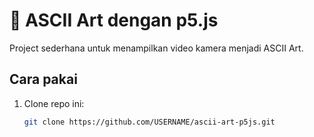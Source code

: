 # 🎨 ASCII Art dengan p5.js
Project sederhana untuk menampilkan video kamera menjadi ASCII Art.

## Cara pakai
1. Clone repo ini:
   ```bash
   git clone https://github.com/USERNAME/ascii-art-p5js.git
